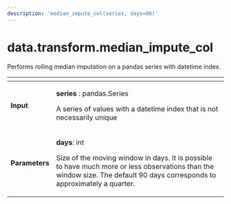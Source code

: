 ```yaml
---
description: 'median_impute_col(series, days=90)'
---
```


# data.transform.median\_impute\_col

Performs rolling median imputation on a pandas series with datetime index.

<table>
  <thead>
    <tr>
      <th style="text-align:left"></th>
      <th style="text-align:left"></th>
    </tr>
  </thead>
  <tbody>
    <tr>
      <td style="text-align:left"><b>Input</b>
      </td>
      <td style="text-align:left">
        <p><b>series </b>: pandas.Series</p>
        <p>A series of values with a datetime index that is not necessarily unique</p>
      </td>
    </tr>
    <tr>
      <td style="text-align:left"><b>Parameters</b>
      </td>
      <td style="text-align:left">
        <p><b>days</b>: int</p>
        <p>Size of the moving window in days. It is possible to have much more or
          less observations than the window size. The default 90 days corresponds
          to approximately a quarter.</p>
      </td>
    </tr>
  </tbody>
</table>
